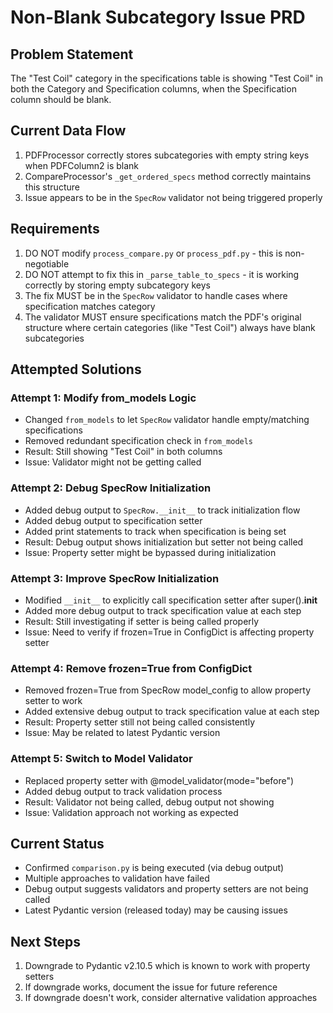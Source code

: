 # Non-Blank Subcategory Issue PRD

## Problem Statement
The "Test Coil" category in the specifications table is showing "Test Coil" in both the Category and Specification columns, when the Specification column should be blank.

## Current Data Flow
1. PDFProcessor correctly stores subcategories with empty string keys when PDFColumn2 is blank
2. CompareProcessor's `_get_ordered_specs` method correctly maintains this structure
3. Issue appears to be in the `SpecRow` validator not being triggered properly

## Requirements
1. DO NOT modify `process_compare.py` or `process_pdf.py` - this is non-negotiable
2. DO NOT attempt to fix this in `_parse_table_to_specs` - it is working correctly by storing empty subcategory keys
3. The fix MUST be in the `SpecRow` validator to handle cases where specification matches category
4. The validator MUST ensure specifications match the PDF's original structure where certain categories (like "Test Coil") always have blank subcategories

## Attempted Solutions

### Attempt 1: Modify from_models Logic
- Changed `from_models` to let `SpecRow` validator handle empty/matching specifications
- Removed redundant specification check in `from_models`
- Result: Still showing "Test Coil" in both columns
- Issue: Validator might not be getting called

### Attempt 2: Debug SpecRow Initialization
- Added debug output to `SpecRow.__init__` to track initialization flow
- Added debug output to specification setter
- Added print statements to track when specification is being set
- Result: Debug output shows initialization but setter not being called
- Issue: Property setter might be bypassed during initialization

### Attempt 3: Improve SpecRow Initialization
- Modified `__init__` to explicitly call specification setter after super().__init__
- Added more debug output to track specification value at each step
- Result: Still investigating if setter is being called properly
- Issue: Need to verify if frozen=True in ConfigDict is affecting property setter

### Attempt 4: Remove frozen=True from ConfigDict
- Removed frozen=True from SpecRow model_config to allow property setter to work
- Added extensive debug output to track specification value at each step
- Result: Property setter still not being called consistently
- Issue: May be related to latest Pydantic version

### Attempt 5: Switch to Model Validator
- Replaced property setter with @model_validator(mode="before")
- Added debug output to track validation process
- Result: Validator not being called, debug output not showing
- Issue: Validation approach not working as expected

## Current Status
- Confirmed `comparison.py` is being executed (via debug output)
- Multiple approaches to validation have failed
- Debug output suggests validators and property setters are not being called
- Latest Pydantic version (released today) may be causing issues

## Next Steps
1. Downgrade to Pydantic v2.10.5 which is known to work with property setters
2. If downgrade works, document the issue for future reference
3. If downgrade doesn't work, consider alternative validation approaches 